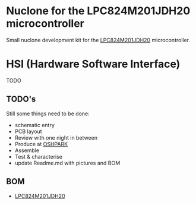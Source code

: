 # Nuclone for the LPC824M201JDH20 microcontroller
Small nuclone development kit for the [LPC824M201JDH20](https://www.nxp.com/products/processors-and-microcontrollers/arm-microcontrollers/general-purpose-mcus/lpc800-cortex-m0-plus-/low-cost-microcontrollers-mcus-based-on-arm-cortex-m0-plus-cores:LPC82X) microcontroller.
# HSI (Hardware Software Interface)
TODO
## TODO's
Still some things need to be done:
* schematic entry 
* PCB layout
* Review with one night in between
* Produce at [OSHPARK](https://oshpark.com/)
* Assemble
* Test & characterise
* update Readme.md with pictures and BOM
## BOM
* [LPC824M201JDH20](https://lcsc.com/product-detail/NXP-MCU_NXP_LPC824M201JDH20_LPC824M201JDH20_C86812.html)


